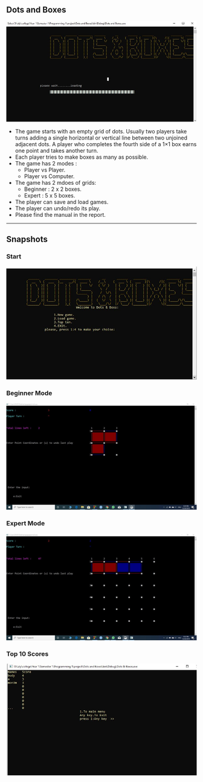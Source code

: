 ## Dots and Boxes
![Beginning](https://github.com/alia7med/Dots-and-Boxes/blob/main/assests/Beginning.JPG)
 * The game starts with an empty grid of dots. Usually two players take turns adding a single horizontal or vertical line between two unjoined adjacent dots. A player who completes the fourth side of a 1×1 box earns one point and takes another turn. 
 * Each player tries to make boxes as many as possible.
 * The game has 2 modes : 
   * Player vs Player.
   * Player vs Computer.
* The game has 2 mdoes of grids:
    * Beginner : 2 x 2 boxes.
    * Expert : 5 x 5 boxes.
* The player can save and load games.
* The player can undo/redo its play.
* Please find the manual in the report.
---
## Snapshots

### Start

![Entering](https://github.com/alia7med/Dots-and-Boxes/blob/main/assests/Entering.JPG)

### Beginner Mode 

![B-mode](https://github.com/alia7med/Dots-and-Boxes/blob/main/assests/Beginner%20Mode.jpg)

### Expert Mode 

![Expert Mode](https://github.com/alia7med/Dots-and-Boxes/blob/main/assests/Expert%20mode.jpg)

### Top 10 Scores

![Scores](https://github.com/alia7med/Dots-and-Boxes/blob/main/assests/Top%2010%20Scores.jpg)
